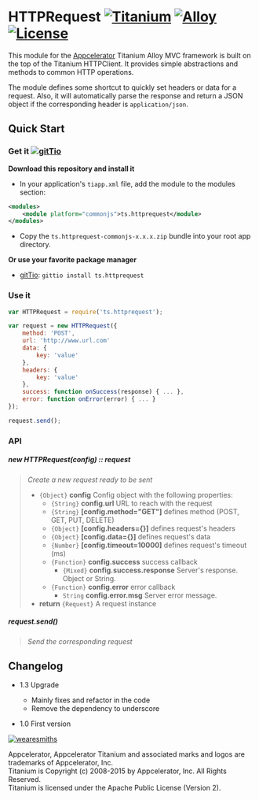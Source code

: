 # HTTPRequest [![Titanium](http://www-static.appcelerator.com/badges/titanium-git-badge-sq.png)](http://www.appcelerator.com/titanium/) [![Alloy](http://www-static.appcelerator.com/badges/alloy-git-badge-sq.png)](http://www.appcelerator.com/alloy/) [![License](http://img.shields.io/badge/license-Apache%202.0-blue.svg?style=flat)](http://choosealicense.com/licenses/apache-2.0/)

This module for the [Appcelerator](http://www.appcelerator.com) Titanium Alloy MVC framework is
built on the top of the Titanium HTTPClient. It provides simple abstractions and methods to common
HTTP operations.

The module defines some shortcut to quickly set headers or data for a request. Also, it will
automatically parse the response and return a JSON object if the corresponding header is
`application/json`. 

## Quick Start

### Get it [![gitTio](http://gitt.io/badge.png)](http://gitt.io/component/ts.httprequest) 

**Download this repository and install it**

* In your application's `tiapp.xml` file, add the module to the modules section: 

```xml
<modules>
    <module platform="commonjs">ts.httprequest</module>
</modules>
```

* Copy the `ts.httprequest-commonjs-x.x.x.zip` bundle into your root app directory.

**Or use your favorite package manager** 

- [gitTio](http://gitt.io/cli): `gittio install ts.httprequest`

### Use it

```javascript
var HTTPRequest = require('ts.httprequest');

var request = new HTTPRequest({
    method: 'POST',
    url: 'http://www.url.com'
    data: {
        key: 'value'
    },
    headers: {
        key: 'value'
    },
    success: function onSuccess(response) { ... },
    error: function onError(error) { ... }
});

request.send();
```

### API

##### new HTTPRequest(config) :: request

> *Create a new request ready to be sent*
>
> - `{Object}` **config** Config object with the following properties:
>   - `{String}` **config.url** URL to reach with the request
>   - `{String}` **[config.method="GET"]** defines method (POST, GET, PUT, DELETE)
>   - `{Object}` **[config.headers={}]** defines request's headers
>   - `{Object}` **[config.data={}]** defines request's data
>   - `{Number}` **[config.timeout=10000]** defines request's timeout (ms)
>   - `{Function}` **config.success** success callback  
>       - `{Mixed}` **config.success.response** Server's response. Object or String.
>   - `{Function}` **config.error** error callback
>       - `String` **config.error.msg** Server error message.
> - **return** `{Request}` A request instance

##### request.send()

> *Send the corresponding request*

## Changelog
* 1.3 Upgrade
    - Mainly fixes and refactor in the code 
    - Remove the dependency to underscore

* 1.0 First version

[![wearesmiths](http://wearesmiths.com/media/logoGitHub.png)](http://wearesmiths.com)

Appcelerator, Appcelerator Titanium and associated marks and logos are trademarks of Appcelerator, Inc.  
Titanium is Copyright (c) 2008-2015 by Appcelerator, Inc. All Rights Reserved.  
Titanium is licensed under the Apache Public License (Version 2).  
